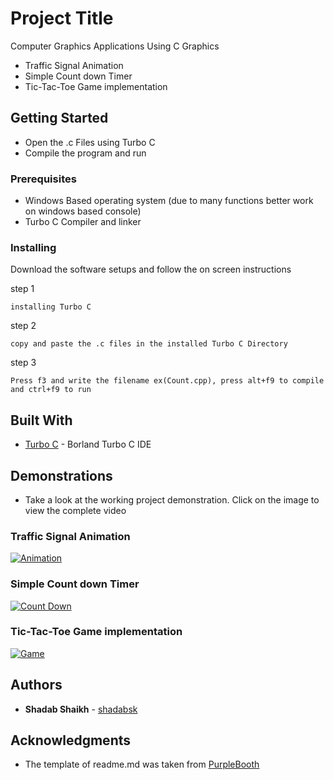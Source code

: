 # Project Title

Computer Graphics Applications Using C Graphics
* Traffic Signal Animation 
* Simple Count down Timer
* Tic-Tac-Toe Game implementation


## Getting Started

* Open the .c Files using Turbo C 
* Compile the program and run

### Prerequisites

* Windows Based operating system (due to many functions better work on windows based console)
* Turbo C Compiler and linker


### Installing

Download the software setups and follow the on screen instructions

step 1

```
installing Turbo C
```

step 2

```
copy and paste the .c files in the installed Turbo C Directory
```

step 3

```
Press f3 and write the filename ex(Count.cpp), press alt+f9 to compile and ctrl+f9 to run
```

## Built With

* [Turbo C](https://sourceforge.net/projects/turbocpp/) - Borland Turbo C IDE


## Demonstrations

* Take a look at the working project demonstration. Click on the image to view the complete video

### Traffic Signal Animation 
[![Animation](https://i.ytimg.com/vi/LmH8ordoNek/maxresdefault.jpg)](https://youtu.be/LmH8ordoNek)

### Simple Count down Timer
[![Count Down](https://i.ytimg.com/vi/UWV2rw6SuUc/maxresdefault.jpg)](https://youtu.be/UWV2rw6SuUc)

### Tic-Tac-Toe Game implementation
[![Game](https://i.ytimg.com/vi/Z9QJnJuNZas/maxresdefault.jpg)](https://youtu.be/Z9QJnJuNZas)

## Authors

* **Shadab Shaikh** - [shadabsk](https://github.com/shadabsk)


## Acknowledgments

* The template of readme.md was taken from [PurpleBooth](https://github.com/PurpleBooth)


